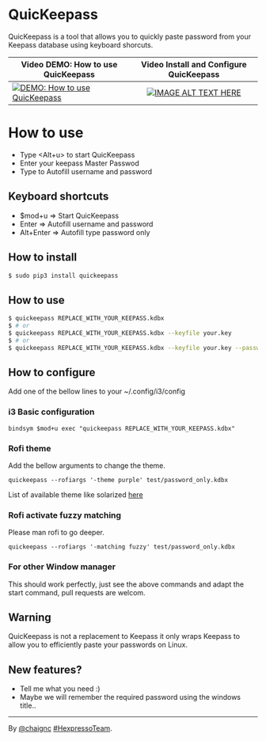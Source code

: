 # QuicKeepass
QuicKeepass is a tool that allows you to quickly paste password from your Keepass database using keyboard shorcuts.

| Video DEMO: How to use QuicKeepass | Video Install and Configure QuicKeepass |
|----------|:-------------:|
| [![ DEMO: How to use QuicKeepass](https://img.youtube.com/vi/1gRADHlXerM/0.jpg)](https://www.youtube.com/watch?v=1gRADHlXerM) | [![IMAGE ALT TEXT HERE](https://img.youtube.com/vi/R2L0lEDUhGE/0.jpg)](https://www.youtube.com/watch?v=R2L0lEDUhGE) |

# How to use
* Type <Alt+u> to start QuicKeepass
* Enter your keepass Master Passwod
* Type <Enter> to Autofill username and password

## Keyboard shortcuts

* $mod+u      =>      Start QuicKeepass
* Enter       =>      Autofill username and password
* Alt+Enter   =>      Autofill type password only

## How to install
```sh
$ sudo pip3 install quickeepass
```

## How to use
```bash
$ quickeepass REPLACE_WITH_YOUR_KEEPASS.kdbx
$ # or
$ quickeepass REPLACE_WITH_YOUR_KEEPASS.kdbx --keyfile your.key
$ # or
$ quickeepass REPLACE_WITH_YOUR_KEEPASS.kdbx --keyfile your.key --password
```

## How to configure

Add one of the bellow lines to your ~/.config/i3/config

### i3 Basic configuration
```
bindsym $mod+u exec "quickeepass REPLACE_WITH_YOUR_KEEPASS.kdbx"
```

### Rofi theme
Add the bellow arguments to change the theme.

```quickeepass --rofiargs '-theme purple' test/password_only.kdbx```

List of available theme like solarized [here](https://github.com/davatorium/rofi-themes/tree/master/Official%20Themes)

### Rofi activate fuzzy matching
Please man rofi to go deeper.

```quickeepass --rofiargs '-matching fuzzy' test/password_only.kdbx```

### For other Window manager

This should work perfectly, just see the above commands and adapt the start command, pull requests are welcom.


## Warning
QuicKeepass is not a replacement to Keepass it only wraps Keepass to allow you to efficiently paste your passwords on Linux.

## New features?
* Tell me what you need :)
* Maybe we will remember the required password using the windows title..

----
By [@chaignc][] [#HexpressoTeam][hexpresso].


[hexpresso]:     https://hexpresso.github.io
[@chaignc]:    https://twitter.com/chaignc
